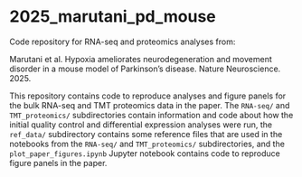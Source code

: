 # 2025_marutani_pd_mouse
Code repository for RNA-seq and proteomics analyses from:

Marutani et al. Hypoxia ameliorates neurodegeneration and movement disorder in a mouse model of Parkinson’s disease. Nature Neuroscience. 2025.

This repository contains code to reproduce analyses and figure panels for the bulk RNA-seq and TMT proteomics data in the paper. The `RNA-seq/` and `TMT_proteomics/` subdirectories contain information and code about how the initial quality control and differential expression analyses were run, the `ref_data/` subdirectory contains some reference files that are used in the notebooks from the `RNA-seq/` and `TMT_proteomics/` subdirectories, and the `plot_paper_figures.ipynb` Jupyter notebook contains code to reproduce figure panels in the paper.

